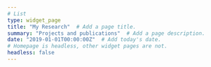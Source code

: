```yaml
---
# List
type: widget_page
title: "My Research"  # Add a page title.
summary: "Projects and publications"  # Add a page description.
date: "2019-01-01T00:00:00Z"  # Add today's date.
# Homepage is headless, other widget pages are not.
headless: false
---
```

